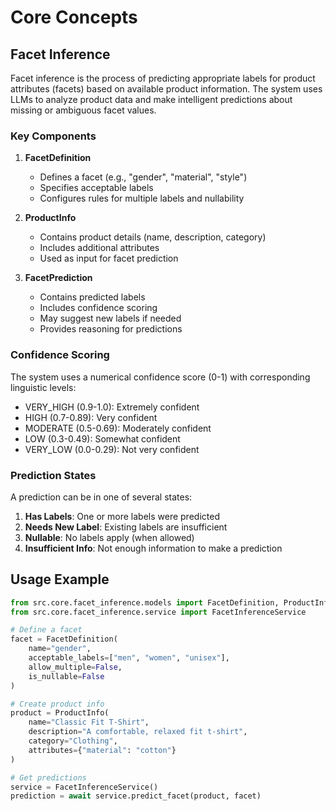 # Core Concepts

## Facet Inference

Facet inference is the process of predicting appropriate labels for product attributes (facets) based on available product information. The system uses LLMs to analyze product data and make intelligent predictions about missing or ambiguous facet values.

### Key Components

1. **FacetDefinition**
   - Defines a facet (e.g., "gender", "material", "style")
   - Specifies acceptable labels
   - Configures rules for multiple labels and nullability

2. **ProductInfo**
   - Contains product details (name, description, category)
   - Includes additional attributes
   - Used as input for facet prediction

3. **FacetPrediction**
   - Contains predicted labels
   - Includes confidence scoring
   - May suggest new labels if needed
   - Provides reasoning for predictions

### Confidence Scoring

The system uses a numerical confidence score (0-1) with corresponding linguistic levels:
- VERY_HIGH (0.9-1.0): Extremely confident
- HIGH (0.7-0.89): Very confident
- MODERATE (0.5-0.69): Moderately confident
- LOW (0.3-0.49): Somewhat confident
- VERY_LOW (0.0-0.29): Not very confident

### Prediction States

A prediction can be in one of several states:
1. **Has Labels**: One or more labels were predicted
2. **Needs New Label**: Existing labels are insufficient
3. **Nullable**: No labels apply (when allowed)
4. **Insufficient Info**: Not enough information to make a prediction

## Usage Example

```python
from src.core.facet_inference.models import FacetDefinition, ProductInfo
from src.core.facet_inference.service import FacetInferenceService

# Define a facet
facet = FacetDefinition(
    name="gender",
    acceptable_labels=["men", "women", "unisex"],
    allow_multiple=False,
    is_nullable=False
)

# Create product info
product = ProductInfo(
    name="Classic Fit T-Shirt",
    description="A comfortable, relaxed fit t-shirt",
    category="Clothing",
    attributes={"material": "cotton"}
)

# Get predictions
service = FacetInferenceService()
prediction = await service.predict_facet(product, facet)
``` 